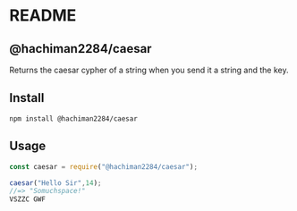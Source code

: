 
# README

## @hachiman2284/caesar

Returns the caesar cypher of a string when you send it a string and the key.

## Install

```
npm install @hachiman2284/caesar
```

## Usage

```js
const caesar = require("@hachiman2284/caesar");

caesar("Hello Sir",14);
//=> "Somuchspace!"
VSZZC GWF
```
